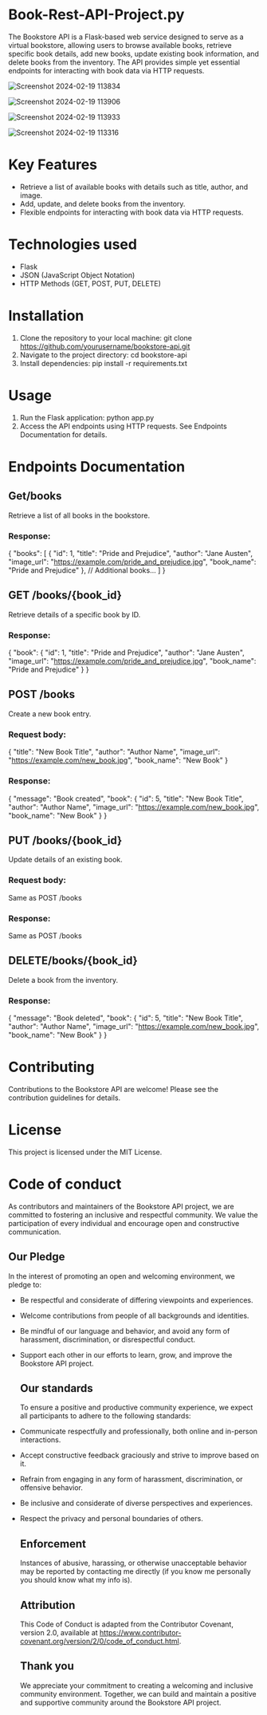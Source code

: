 # Book-Rest-API-Project.py
The Bookstore API is a Flask-based web service designed to serve as a virtual bookstore, allowing users to browse available books, retrieve specific book details, add new books, update existing book information, and delete books from the inventory. The API provides simple yet essential endpoints for interacting with book data via HTTP requests.

![Screenshot 2024-02-19 113834](https://github.com/AmandaEvola/Book-Rest-API-Project.py/assets/92234152/f944fa9b-d414-4d63-aeec-a45b464fdd1d)

![Screenshot 2024-02-19 113906](https://github.com/AmandaEvola/Book-Rest-API-Project.py/assets/92234152/7865454f-62b5-41fb-82d7-c34d1026e729)

![Screenshot 2024-02-19 113933](https://github.com/AmandaEvola/Book-Rest-API-Project.py/assets/92234152/5d38ee5a-8898-4eaa-a453-192b9d843bdf)

![Screenshot 2024-02-19 113316](https://github.com/AmandaEvola/Book-Rest-API-Project.py/assets/92234152/1597b49f-6e39-4a20-97ef-12ea541195d9)


# Key Features
- Retrieve a list of available books with details such as title, author, and image.
- Add, update, and delete books from the inventory.
- Flexible endpoints for interacting with book data via HTTP requests.

# Technologies used 
- Flask
- JSON (JavaScript Object Notation)
- HTTP Methods (GET, POST, PUT, DELETE)

# Installation
1. Clone the repository to your local machine: git clone https://github.com/yourusername/bookstore-api.git
2. Navigate to the project directory: cd bookstore-api
3. Install dependencies: pip install -r requirements.txt

# Usage 
1. Run the Flask application: python app.py
2. Access the API endpoints using HTTP requests. See Endpoints Documentation for details.

# Endpoints Documentation 
## Get/books
Retrieve a list of all books in the bookstore.
### Response: 
        
  {
  "books": [
    {
      "id": 1,
      "title": "Pride and Prejudice",
      "author": "Jane Austen",
      "image_url": "https://example.com/pride_and_prejudice.jpg",
      "book_name": "Pride and Prejudice"
    },
    // Additional books...
  ]
}

## GET /books/{book_id}
Retrieve details of a specific book by ID.

### Response: 
{
  "book": {
    "id": 1,
    "title": "Pride and Prejudice",
    "author": "Jane Austen",
    "image_url": "https://example.com/pride_and_prejudice.jpg",
    "book_name": "Pride and Prejudice"
  }
}

## POST /books
Create a new book entry.

### Request body:
{
  "title": "New Book Title",
  "author": "Author Name",
  "image_url": "https://example.com/new_book.jpg",
  "book_name": "New Book"
}

### Response:

{
  "message": "Book created",
  "book": {
    "id": 5,
    "title": "New Book Title",
    "author": "Author Name",
    "image_url": "https://example.com/new_book.jpg",
    "book_name": "New Book"
  }
}
## PUT /books/{book_id}
Update details of an existing book.
### Request body: 
Same as POST /books

### Response: 
Same as POST /books

## DELETE/books/{book_id}
Delete a book from the inventory.

### Response: 
{
  "message": "Book deleted",
  "book": {
    "id": 5,
    "title": "New Book Title",
    "author": "Author Name",
    "image_url": "https://example.com/new_book.jpg",
    "book_name": "New Book"
  }
}

# Contributing 
Contributions to the Bookstore API are welcome! Please see the contribution guidelines for details.

# License
This project is licensed under the MIT License. 

# Code of conduct
As contributors and maintainers of the Bookstore API project, we are committed to fostering an inclusive and respectful community. We value the participation of every individual and encourage open and constructive communication.

## Our Pledge
In the interest of promoting an open and welcoming environment, we pledge to:

- Be respectful and considerate of differing viewpoints and experiences.
- Welcome contributions from people of all backgrounds and identities.
- Be mindful of our language and behavior, and avoid any form of harassment, discrimination, or disrespectful conduct.
- Support each other in our efforts to learn, grow, and improve the Bookstore API project.

  ## Our standards
  To ensure a positive and productive community experience, we expect all participants to adhere to the following standards:

- Communicate respectfully and professionally, both online and in-person interactions.
- Accept constructive feedback graciously and strive to improve based on it.
- Refrain from engaging in any form of harassment, discrimination, or offensive behavior.
- Be inclusive and considerate of diverse perspectives and experiences.
- Respect the privacy and personal boundaries of others.

  ## Enforcement
  Instances of abusive, harassing, or otherwise unacceptable behavior may be reported by contacting me directly (if you know me personally you should know what my info is).

  ## Attribution
  This Code of Conduct is adapted from the Contributor Covenant, version 2.0, available at https://www.contributor-covenant.org/version/2/0/code_of_conduct.html.

  ## Thank you
  We appreciate your commitment to creating a welcoming and inclusive community environment. Together, we can build and maintain a positive and supportive community around the Bookstore 
  API project.

  


